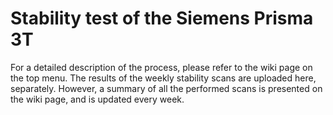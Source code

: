 # Stability test of the Siemens Prisma 3T	

For a detailed description of the process, please refer to the wiki page on the top menu. The results of the weekly stability scans are uploaded here, separately. However, a summary of all the performed scans is presented on the wiki page, and is updated every week.
